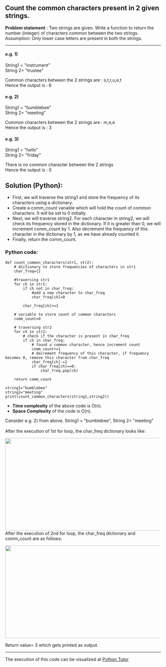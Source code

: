 ## Count the common characters present in 2 given strings.
**Problem statement** : Two strings are given. Write a function to return the number (integer) of characters common between the two strings. Assumption: Only lower case letters are present in both the strings.
***
#### e.g. 1) </br>
String1 = "instrument" </br>
String 2= "trustee"

Common characters between the 2 strings are : s,t,r,u,e,t </br>
Hence the output is : 6

#### e.g. 2) </br>
String1 = "bumblebee" </br>
String 2= "meeting"

Common characters between the 2 strings are : m,e,e </br>
Hence the output is : 3

#### e.g. 3) </br>
String1 = "hello" </br>
String 2= "friday"

There is no common character between the 2 strings </br>
Hence the output is : 0

## Solution (Python):
- First, we will traverse the string1 and store the frequency of its characters using a dictionary.
- Create a comm_count variable which will hold the count of common characters. It will be set to 0 initially.
- Next, we will traverse string2. For each character in string2, we will check its frequency stored in the dictionary. If it is greater than 0, we will increment comm_count
by 1. Also decrement the frequency of this character in the dictionary by 1, as we have already counted it.
- Finally, return the comm_count.

### Python code:
```
def count_common_characters(str1, str2):
    # dictionary to store frequencies of characters in str1
    char_freq={}
    
    #traversing str1
    for ch in str1:
        if ch not in char_freq:
            #add a new character to char_freq
            char_freq[ch]=0
            
        char_freq[ch]+=1 
    
    # variable to store count of common characters
    comm_count=0
    
    # traversing str2
    for ch in str2:
        # check if the character is present in char_freq
        if ch in char_freq:
            # found a common character, hence increment count
            comm_count+=1
            # decrement frequency of this character, if frequency becomes 0, remove this character from char_freq
            char_freq[ch]-=1
            if char_freq[ch]==0:
                char_freq.pop(ch)
                
    return comm_count 
    
string1="bumblebee"
string2="meeting"
print(count_common_characters(string1,string2))
```

- **Time complexity** of the above code is O(n).
- **Space Complexity** of the code is O(n).

Consider e.g. 2) from above. String1 = "bumblebee", String 2= "meeting" </br> </br>
After the execution of 1st for loop, the char_freq dictionary looks like:

<img src="https://user-images.githubusercontent.com/73184612/135399974-bff4271c-b2bc-4648-a678-bacd55836355.jpg" height=300 width=600> </br>
After the execution of 2nd for loop, the char_freq dictionary and comm_count are as follows:

<img src="https://user-images.githubusercontent.com/73184612/135400395-7c8cbb91-19af-400f-a723-49664b7e742a.jpg" height=300 width=600> </br>

Return value= 3 which gets printed as output.

***
The execution of this code can be visualized at [Python Tutor](https://pythontutor.com/visualize.html#code=def%20count_common_characters%28str1,%20str2%29%3A%0A%20%20%20%20%23%20dictionary%20to%20store%20frequencies%20of%20characters%20in%20str1%0A%20%20%20%20char_freq%3D%7B%7D%0A%20%20%20%20%0A%20%20%20%20%23traversing%20str1%0A%20%20%20%20for%20ch%20in%20str1%3A%0A%20%20%20%20%20%20%20%20if%20ch%20not%20in%20char_freq%3A%0A%20%20%20%20%20%20%20%20%20%20%20%20%23add%20a%20new%20character%20to%20char_freq%0A%20%20%20%20%20%20%20%20%20%20%20%20char_freq%5Bch%5D%3D0%0A%20%20%20%20%20%20%20%20%20%20%20%20%0A%20%20%20%20%20%20%20%20char_freq%5Bch%5D%2B%3D1%20%0A%20%20%20%20%0A%20%20%20%20%23%20variable%20to%20store%20count%20of%20common%20characters%0A%20%20%20%20comm_count%3D0%0A%20%20%20%20%0A%20%20%20%20%23%20traversing%20str2%0A%20%20%20%20for%20ch%20in%20str2%3A%0A%20%20%20%20%20%20%20%20%23%20check%20if%20the%20character%20is%20present%20in%20char_freq%0A%20%20%20%20%20%20%20%20if%20ch%20in%20char_freq%3A%0A%20%20%20%20%20%20%20%20%20%20%20%20%23%20found%20a%20common%20character,%20hence%20increment%20count%0A%20%20%20%20%20%20%20%20%20%20%20%20comm_count%2B%3D1%0A%20%20%20%20%20%20%20%20%20%20%20%20%23%20decrement%20frequency%20of%20this%20character,%20if%20frequency%20becomes%200,%20remove%20this%20character%20from%20char_freq%0A%20%20%20%20%20%20%20%20%20%20%20%20char_freq%5Bch%5D-%3D1%0A%20%20%20%20%20%20%20%20%20%20%20%20if%20char_freq%5Bch%5D%3D%3D0%3A%0A%20%20%20%20%20%20%20%20%20%20%20%20%20%20%20%20char_freq.pop%28ch%29%0A%20%20%20%20%20%20%20%20%20%20%20%20%20%20%20%20%0A%20%20%20%20return%20comm_count%20%0A%20%20%20%20%0Astring1%3D%22bumblebee%22%0Astring2%3D%22meeting%22%0Aprint%28count_common_characters%28string1,string2%29%29&cumulative=false&curInstr=0&heapPrimitives=nevernest&mode=display&origin=opt-frontend.js&py=3&rawInputLstJSON=%5B%5D&textReferences=false)




